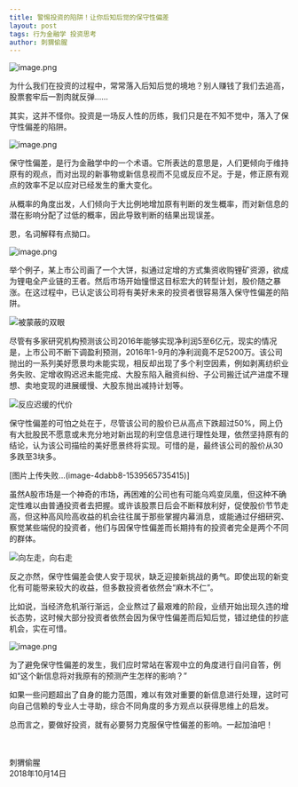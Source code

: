 ```yaml
---
title: 警惕投资的陷阱！让你后知后觉的保守性偏差
layout: post
tags: 行为金融学 投资思考
author: 刺猬偷腥
---
```

![image.png](https://upload-images.jianshu.io/upload_images/8031739-7c77f4a94eee665d.png?imageMogr2/auto-orient/strip%7CimageView2/2/w/1240)

为什么我们在投资的过程中，常常落入后知后觉的境地？别人赚钱了我们去追高，股票套牢后一割肉就反弹……

其实，这并不怪你。投资是一场反人性的历练，我们只是在不知不觉中，落入了保守性偏差的陷阱。

![image.png](https://upload-images.jianshu.io/upload_images/8031739-ec1c3e50ba561a87.png?imageMogr2/auto-orient/strip%7CimageView2/2/w/1240)


保守性偏差，是行为金融学中的一个术语。它所表达的意思是，人们更倾向于维持原有的观点，而对出现的新事物或新信息视而不见或反应不足。于是，修正原有观点的效率不足以应对已经发生的重大变化。

从概率的角度出发，人们倾向于大比例地增加原有判断的发生概率，而对新信息的潜在影响分配了过低的概率，因此导致判断的结果出现误差。

恩，名词解释有点拗口。

![image.png](https://upload-images.jianshu.io/upload_images/8031739-f6705cb886df41f8.png?imageMogr2/auto-orient/strip%7CimageView2/2/w/1240)


举个例子，某上市公司画了一个大饼，拟通过定增的方式集资收购锂矿资源，欲成为锂电全产业链的王者。然后市场开始憧憬这目标宏大的转型计划，股价随之暴涨。在这过程中，已认定该公司将有美好未来的投资者很容易落入保守性偏差的陷阱。

![被蒙蔽的双眼](https://upload-images.jianshu.io/upload_images/8031739-8d3452ac7320d3ee.png?imageMogr2/auto-orient/strip%7CimageView2/2/w/1240)




尽管有多家研究机构预测该公司2016年能够实现净利润5至6亿元，现实的情况是，上市公司不断下调盈利预测，2016年1-9月的净利润竟不足5200万。该公司抛出的一系列美好愿景均未能实现，相反却出现了多个利空因素，例如剥离纺织业务失败、定增收购迟迟未能完成、大股东陷入融资纠纷、子公司搬迁试产进度不理想、卖地变现的进展缓慢、大股东抛出减持计划等。

![反应迟缓的代价](https://upload-images.jianshu.io/upload_images/8031739-e0821e5a6ec7b028.png?imageMogr2/auto-orient/strip%7CimageView2/2/w/1240)




保守性偏差的可怕之处在于，尽管该公司的股价已从高点下跌超过50%，网上仍有大批股民不愿意或未充分地对新出现的利空信息进行理性处理，依然坚持原有的结论，认为该公司描绘的美好愿景终将实现。可惜的是，最终该公司的股价从30多跌至3块多。

[图片上传失败...(image-4dabb8-1539565735415)]

虽然A股市场是一个神奇的市场，再困难的公司也有可能乌鸡变凤凰，但这种不确定性难以由普通投资者去把握。或许该股票日后会不断释放利好，促使股价节节走高，但这种高风险高收益的机会往往属于那些掌握内幕消息，或能通过仔细研究、察觉某些端倪的投资者，他们与因保守性偏差而长期持有的投资者完全是两个不同的群体。

![向左走，向右走](https://upload-images.jianshu.io/upload_images/8031739-b5e5149f0b787604.png?imageMogr2/auto-orient/strip%7CimageView2/2/w/1240)




反之亦然，保守性偏差会使人安于现状，缺乏迎接新挑战的勇气。即使出现的新变化有可能带来较大的收益，但多数投资者依然会“麻木不仁”。

比如说，当经济危机渐行渐远，企业熬过了最艰难的阶段，业绩开始出现久违的增长态势，这时候大部分投资者依然会因为保守性偏差而后知后觉，错过绝佳的抄底机会，实在可惜。

![image.png](https://upload-images.jianshu.io/upload_images/8031739-ab58dd49942db53b.png?imageMogr2/auto-orient/strip%7CimageView2/2/w/1240)


为了避免保守性偏差的发生，我们应时常站在客观中立的角度进行自问自答，例如“这个新信息将对我原有的预测产生怎样的影响？”

如果一些问题超出了自身的能力范围，难以有效对重要的新信息进行处理，这时可向自己信赖的专业人士寻助，综合不同角度的多方观点以获得思维上的启发。

总而言之，要做好投资，就有必要努力克服保守性偏差的影响。一起加油吧！

<br><br>
刺猬偷腥<br>
2018年10月14日